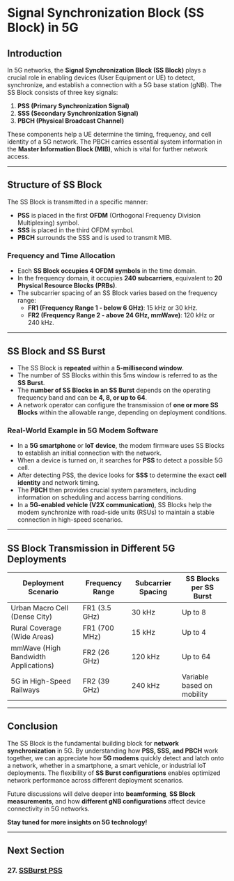 # **Signal Synchronization Block (SS Block) in 5G**

## **Introduction**
In 5G networks, the **Signal Synchronization Block (SS Block)** plays a crucial role in enabling devices (User Equipment or UE) to detect, synchronize, and establish a connection with a 5G base station (gNB). The SS Block consists of three key signals:

1. **PSS (Primary Synchronization Signal)**
2. **SSS (Secondary Synchronization Signal)**
3. **PBCH (Physical Broadcast Channel)**

These components help a UE determine the timing, frequency, and cell identity of a 5G network. The PBCH carries essential system information in the **Master Information Block (MIB)**, which is vital for further network access.

---

## **Structure of SS Block**
The SS Block is transmitted in a specific manner:
- **PSS** is placed in the first **OFDM** (Orthogonal Frequency Division Multiplexing) symbol.
- **SSS** is placed in the third OFDM symbol.
- **PBCH** surrounds the SSS and is used to transmit MIB.

### **Frequency and Time Allocation**
- Each **SS Block occupies 4 OFDM symbols** in the time domain.
- In the frequency domain, it occupies **240 subcarriers**, equivalent to **20 Physical Resource Blocks (PRBs)**.
- The subcarrier spacing of an SS Block varies based on the frequency range:
  - **FR1 (Frequency Range 1 - below 6 GHz)**: 15 kHz or 30 kHz.
  - **FR2 (Frequency Range 2 - above 24 GHz, mmWave)**: 120 kHz or 240 kHz.

---

## **SS Block and SS Burst**
- The SS Block is **repeated** within a **5-millisecond window**.
- The number of SS Blocks within this 5ms window is referred to as the **SS Burst**.
- The **number of SS Blocks in an SS Burst** depends on the operating frequency band and can be **4, 8, or up to 64**.
- A network operator can configure the transmission of **one or more SS Blocks** within the allowable range, depending on deployment conditions.

### **Real-World Example in 5G Modem Software**
- In a **5G smartphone** or **IoT device**, the modem firmware uses SS Blocks to establish an initial connection with the network.
- When a device is turned on, it searches for **PSS** to detect a possible 5G cell.
- After detecting PSS, the device looks for **SSS** to determine the exact **cell identity** and network timing.
- The **PBCH** then provides crucial system parameters, including information on scheduling and access barring conditions.
- In a **5G-enabled vehicle (V2X communication)**, SS Blocks help the modem synchronize with road-side units (RSUs) to maintain a stable connection in high-speed scenarios.

---

## **SS Block Transmission in Different 5G Deployments**
| Deployment Scenario | Frequency Range | Subcarrier Spacing | SS Blocks per SS Burst |
|--------------------|----------------|--------------------|----------------------|
| Urban Macro Cell (Dense City) | FR1 (3.5 GHz) | 30 kHz | Up to 8 |
| Rural Coverage (Wide Areas) | FR1 (700 MHz) | 15 kHz | Up to 4 |
| mmWave (High Bandwidth Applications) | FR2 (26 GHz) | 120 kHz | Up to 64 |
| 5G in High-Speed Railways | FR2 (39 GHz) | 240 kHz | Variable based on mobility |

---

## **Conclusion**
The SS Block is the fundamental building block for **network synchronization** in 5G. By understanding how **PSS, SSS, and PBCH** work together, we can appreciate how **5G modems** quickly detect and latch onto a network, whether in a smartphone, a smart vehicle, or industrial IoT deployments. The flexibility of **SS Burst configurations** enables optimized network performance across different deployment scenarios.

Future discussions will delve deeper into **beamforming**, **SS Block measurements**, and how **different gNB configurations** affect device connectivity in 5G networks.

**Stay tuned for more insights on 5G technology!**

---
## Next Section
### 27. [SSBurst PSS](SSBurst_PSS.md)

